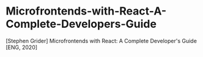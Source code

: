 # Microfrontends-with-React-A-Complete-Developers-Guide
[Stephen Grider] Microfrontends with React: A Complete Developer's Guide [ENG, 2020]
